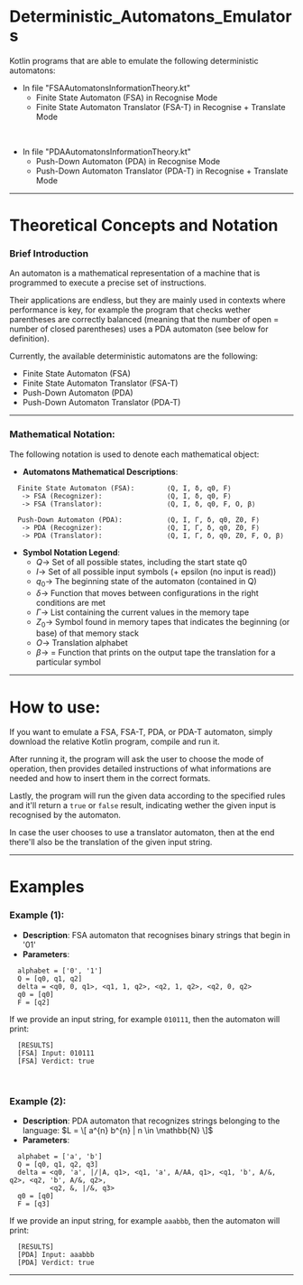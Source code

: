 # Deterministic_Automatons_Emulators
Kotlin programs that are able to emulate the following deterministic automatons:

- In file "FSAAutomatonsInformationTheory.kt"
  - Finite State Automaton (FSA) in Recognise Mode
  - Finite State Automaton Translator (FSA-T) in Recognise + Translate Mode

<br>

- In file "PDAAutomatonsInformationTheory.kt"
  - Push-Down Automaton (PDA) in Recognise Mode
  - Push-Down Automaton Translator (PDA-T) in Recognise + Translate Mode

- - -
# Theoretical Concepts and Notation

### Brief Introduction
An automaton is a mathematical representation of a machine that is programmed to execute a precise set of instructions.

Their applications are endless, but they are mainly used in contexts where performance is key, for example the program that checks
wether parentheses are correctly balanced (meaning that the number of open = number of closed parentheses) uses a PDA automaton (see below for definition).

Currently, the available deterministic automatons are the following:
- Finite State Automaton (FSA)
- Finite State Automaton Translator (FSA-T)
- Push-Down Automaton (PDA)
- Push-Down Automaton Translator (PDA-T)

- - -

### Mathematical Notation:

The following notation is used to denote each mathematical object:
- **Automatons Mathematical Descriptions**:
```
  Finite State Automaton (FSA):        ⟨Q, I, δ, q0, F⟩
   -> FSA (Recognizer):                ⟨Q, I, δ, q0, F⟩
   -> FSA (Translator):                ⟨Q, I, δ, q0, F, O, β⟩

  Push-Down Automaton (PDA):           ⟨Q, I, Γ, δ, q0, Z0, F⟩
   -> PDA (Recognizer):                ⟨Q, I, Γ, δ, q0, Z0, F⟩
   -> PDA (Translator):                ⟨Q, I, Γ, δ, q0, Z0, F, O, β⟩
```

- **Symbol Notation Legend**:
  - $Q \longrightarrow$ Set of all possible states, including the start state q0
  - $I \longrightarrow$ Set of all possible input symbols (+ epsilon (no input is read))
  - $q_{0} \longrightarrow$ The beginning state of the automaton (contained in Q)
  - $\delta \longrightarrow$ Function that moves between configurations in the right conditions are met
  - $\Gamma \longrightarrow$ List containing the current values in the memory tape
  - $Z_{0} \longrightarrow$ Symbol found in memory tapes that indicates the beginning (or base) of that memory stack
  - $O \longrightarrow$ Translation alphabet
  - $\beta \longrightarrow$ = Function that prints on the output tape the translation for a particular symbol

- - -

# How to use:

If you want to emulate a FSA, FSA-T, PDA, or PDA-T automaton, simply 
download the relative Kotlin program, compile and run it.

After running it, the program will ask the user to choose the mode of operation, then provides 
detailed instructions of what informations are needed and how to insert them in the correct formats.

Lastly, the program will run the given data according to the specified rules and it'll return a <code>true</code> 
or <code>false</code> result, indicating wether the given input is recognised by the automaton.

In case the user chooses to use a translator automaton, then at the end there'll also be the translation of the given input string.

- - -

# Examples

### Example (1):
  - **Description**: FSA automaton that recognises binary strings that begin in '01'
  - **Parameters**:
 
```
  alphabet = ['0', '1']
  Q = [q0, q1, q2]
  delta = <q0, 0, q1>, <q1, 1, q2>, <q2, 1, q2>, <q2, 0, q2>
  q0 = [q0]
  F = [q2]
```
    

If we provide an input string, for example <code>010111</code>, then the automaton will print:
```
  [RESULTS]
  [FSA] Input: 010111
  [FSA] Verdict: true
```

<br>

### Example (2):
- **Description**: PDA automaton that recognizes strings belonging to the language: $L = \[ a^{n} b^{n} | n \in \mathbb{N} \]$
- **Parameters**:
 
```
  alphabet = ['a', 'b']
  Q = [q0, q1, q2, q3]
  delta = <q0, 'a', |/|A, q1>, <q1, 'a', A/AA, q1>, <q1, 'b', A/&, q2>, <q2, 'b', A/&, q2>,
          <q2, &, |/&, q3>
  q0 = [q0]
  F = [q3]
```

If we provide an input string, for example <code>aaabbb</code>, then the automaton will print:
```
  [RESULTS]
  [PDA] Input: aaabbb
  [PDA] Verdict: true
```

- - -
